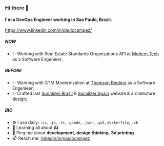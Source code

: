 ### Hi there 👋

#### I'm a DevOps Engineer working in Sao Paulo, Brazil.
https://www.linkedin.com/in/paulocampez/

##### NOW

- ✨ Working with Real Estate Standards Organizations API at [Modern.Tech](https://www.modern.tech/) as a Software Engenieer;

##### BEFORE

- ✨ Working with GTM Modernization at [Thomson Reuters](https://www.thomsonreuters.com/) as a Software Engenieer;
- ✨ Crafted last [Sunalizer Brazil](https://sunalizer.com.br/) & [Sunalizer Spain](https://sunalizer.es/) website & architecture design;

##### BIO

- ⚙️ I use daily: `.cs`, `.js`, `.ts`, `.gcode`, `.json`,  `.yml`, `dockerfile`, `.sh`
- 🌱 Learning all about **AI**
- 💬 Ping me about **development**, **design thinking**, **3d printing**
- 📫 Reach me: [linkedin/in/paulocampez](https://www.linkedin.com/in/paulocampez/)
